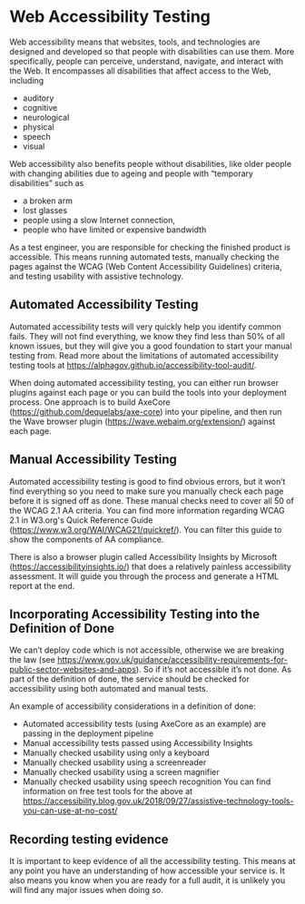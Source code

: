 # Web Accessibility Testing
Web accessibility means that websites, tools, and technologies are designed and developed so that people with disabilities can use them. More specifically, people can perceive, understand, navigate, and interact with the Web.  It encompasses all disabilities that affect access to the Web, including
- auditory 
- cognitive
- neurological 
- physical 
- speech
- visual  

Web accessibility also benefits people without disabilities, like older people with changing abilities due to ageing and people with “temporary disabilities” such as 
- a broken arm
- lost glasses 
- people using a slow Internet connection, 
- people who have limited or expensive bandwidth

As a test engineer, you are responsible for checking the finished product is accessible. This means running automated tests, manually checking the pages against the WCAG (Web Content Accessibility Guidelines) criteria, and testing usability with assistive technology.

## Automated Accessibility Testing
Automated accessibility tests will very quickly help you identify common fails. They will not find everything, we know they find less than 50% of all known issues, but they will give you a good foundation to start your manual testing from. Read more about the limitations of automated accessibility testing tools at https://alphagov.github.io/accessibility-tool-audit/.

When doing automated accessibility testing, you can either run browser plugins against each page or you can build the tools into your deployment process. One approach is to build AxeCore (https://github.com/dequelabs/axe-core) into your pipeline, and then run the Wave browser plugin (https://wave.webaim.org/extension/) against each page.

## Manual Accessibility Testing
Automated accessibility testing is good to find obvious errors, but it won’t find everything so you need to make sure you manually check each page before it is signed off as done.  These manual checks need to cover all 50 of the WCAG 2.1 AA criteria.  You can find more information regarding WCAG 2.1 in W3.org's Quick Reference Guide (https://www.w3.org/WAI/WCAG21/quickref/).  You can filter this guide to show the components of AA compliance.

There is also a browser plugin called Accessibility Insights by Microsoft (https://accessibilityinsights.io/) that does a relatively painless accessibility assessment. It will guide you through the process and generate a HTML report at the end.

## Incorporating Accessibility Testing into the Definition of Done 
We can’t deploy code which is not accessible, otherwise we are breaking the law (see https://www.gov.uk/guidance/accessibility-requirements-for-public-sector-websites-and-apps). So if it’s not accessible it’s not done.  As part of the definition of done, the service should be checked for accessibility using both automated and manual tests.

An example of accessibility considerations in a definition of done:
- Automated accessibility tests (using AxeCore as an example) are passing in the deployment pipeline
- Manual accessibility tests passed using Accessibility Insights
- Manually checked usability using only a keyboard
- Manually checked usability using a screenreader 
- Manually checked usability using a screen magnifier 
- Manually checked usability using speech recognition
You can find information on free test tools for the above at https://accessibility.blog.gov.uk/2018/09/27/assistive-technology-tools-you-can-use-at-no-cost/

## Recording testing evidence
It is important to keep evidence of all the accessibility testing. This means at any point you have an understanding of how accessible your service is. It also means you know when you are ready for a full audit, it is unlikely you will find any major issues when doing so.

